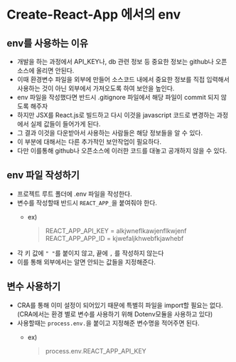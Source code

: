 # Create-React-App 에서의 env

## env를 사용하는 이유

 * 개발을 하는 과정에서 API_KEY나, db 관련 정보 등 중요한 정보는 github나 오픈소스에 올리면 안된다.
 * 이때 환경변수 파일을 외부에 만들어 소스코드 내에서 중요한 정보를 직접 입력해서 사용하는 것이 아닌 외부에서 가져오도록 하여 보안을 높인다.
 * env 파일을 작성했다면 반드시 .gitignore 파일에서 해당 파일이 commit 되지 않도록 해주자
 * 하지만 JSX를 React.js로 빌드하고 다시 이것을 javascript 코드로 변경하는 과정에서 실제 값들이 들어가게 된다.
 * 그 결과 이것을 다운받아서 사용하는 사람들은 해당 정보들을 알 수 있다.
 * 이 부분에 대해서는 다른 추가적인 보안작업이 필요하다.
 * 다만 이를통해 github나 오픈소스에 이러한 코드를 대놓고 공개하지 않을 수 있다.

## env 파일 작성하기

 * 프로젝트 루트 폴더에 .env 파일을 작성한다.
 * 변수를 작성할때 반드시 ```REACT_APP_```을 붙여줘야 한다.
    * ex)

        > REACT_APP_API_KEY = alkjwneflkawjenflkwjenf <br/>
        REACT_APP_APP_ID = kjwefaljkhwebfkjawhebf
 * 각 키 값에 ```" "```를 붙이지 않고, 끝에 ```,``` 를 작성하지 않는다
 * 이를 통해 외부에서는 알면 안되는 값들을 지정해준다.

## 변수 사용하기

 * CRA를 통해 이미 설정이 되어있기 때문에 특별히 파일을 import할 필요는 없다.
 <br/>(CRA에서는 환경 별로 변수를 사용하기 위해 Dotenv모듈을 사용하고 있다)
 * 사용할때는 ```process.env.```을 붙이고 지정해준 변수명을 적어주면 된다.
    * ex) 

        > process.env.REACT_APP_API_KEY